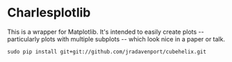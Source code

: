 # Charlesplotlib

This is a wrapper for Matplotlib. It's intended to easily create plots -- particularly plots with multiple subplots -- which look nice in a paper or talk. 

    sudo pip install git+git://github.com/jradavenport/cubehelix.git
